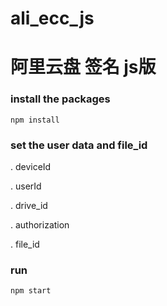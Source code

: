 # ali_ecc_js

# 阿里云盘 签名 js版

### install the packages

`
npm install
`
### set the user data and file_id
. deviceId

. userId

. drive_id

. authorization

. file_id
### run
`
npm start
`
